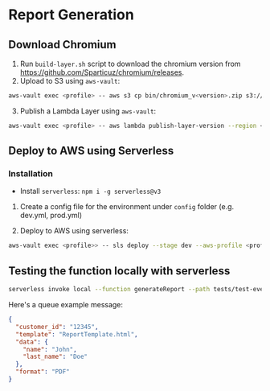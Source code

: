 # Report Generation

## Download Chromium

1. Run `build-layer.sh` script to download the chromium version from <https://github.com/Sparticuz/chromium/releases>.
2. Upload to S3 using `aws-vault`:

```bash
aws-vault exec <profile> -- aws s3 cp bin/chromium_v<version>.zip s3://<bucket-name>/chromium_v<version>.zip
```

3. Publish a Lambda Layer using `aws-vault`:

```bash
aws-vault exec <profile> -- aws lambda publish-layer-version --region <region> --layer-name chromium --description "Chromium v<version>" --content "S3Bucket=<bucket_name>,S3Key=chromiumLayers/chromium-v<version>-layer.zip" --compatible-runtimes nodejs --compatible-architectures x86_64
```

## Deploy to AWS using Serverless

### Installation

- Install `serverless`: `npm i -g serverless@v3`

1. Create a config file for the environment under `config` folder (e.g. dev.yml, prod.yml)

2. Deploy to AWS using serverless:

```bash
aws-vault exec <profile>> -- sls deploy --stage dev --aws-profile <profile>
```

## Testing the function locally with serverless

```bash
serverless invoke local --function generateReport --path tests/test-event.json
```

Here's a queue example message:

```json
{
  "customer_id": "12345",
  "template": "ReportTemplate.html",
  "data": {
    "name": "John",
    "last_name": "Doe"
  },
  "format": "PDF"
}
```
